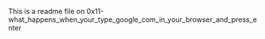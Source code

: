 This is a readme file on 0x11-what_happens_when_your_type_google_com_in_your_browser_and_press_enter
